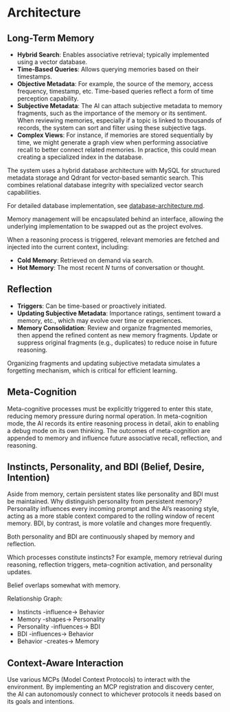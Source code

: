 # Architecture

## Long-Term Memory
 - **Hybrid Search**: Enables associative retrieval; typically implemented using a vector database.
 - **Time-Based Queries**: Allows querying memories based on their timestamps.
 - **Objective Metadata**: For example, the source of the memory, access frequency, timestamp, etc. Time-based queries reflect a form of time perception capability.
 - **Subjective Metadata**: The AI can attach subjective metadata to memory fragments, such as the importance of the memory or its sentiment. When reviewing memories, especially if a topic is linked to thousands of records, the system can sort and filter using these subjective tags.
 - **Complex Views**: For instance, if memories are stored sequentially by time, we might generate a graph view when performing associative recall to better connect related memories. In practice, this could mean creating a specialized index in the database.

The system uses a hybrid database architecture with MySQL for structured metadata storage and Qdrant for vector-based semantic search. This combines relational database integrity with specialized vector search capabilities.

For detailed database implementation, see [database-architecture.md](database-architecture.md).

Memory management will be encapsulated behind an interface, allowing the underlying implementation to be swapped out as the project evolves.

When a reasoning process is triggered, relevant memories are fetched and injected into the current context, including:
 - **Cold Memory**: Retrieved on demand via search.
 - **Hot Memory**: The most recent *N* turns of conversation or thought.

## Reflection
 - **Triggers**: Can be time-based or proactively initiated.
 - **Updating Subjective Metadata**: Importance ratings, sentiment toward a memory, etc., which may evolve over time or experiences.
 - **Memory Consolidation**: Review and organize fragmented memories, then append the refined content as new memory fragments. Update or suppress original fragments (e.g., duplicates) to reduce noise in future reasoning.

Organizing fragments and updating subjective metadata simulates a forgetting mechanism, which is critical for efficient learning.

## Meta-Cognition
Meta-cognitive processes must be explicitly triggered to enter this state, reducing memory pressure during normal operation. In meta-cognition mode, the AI records its entire reasoning process in detail, akin to enabling a debug mode on its own thinking. The outcomes of meta-cognition are appended to memory and influence future associative recall, reflection, and reasoning.

## Instincts, Personality, and BDI (Belief, Desire, Intention)
Aside from memory, certain persistent states like personality and BDI must be maintained. Why distinguish personality from persistent memory? Personality influences every incoming prompt and the AI’s reasoning style, acting as a more stable context compared to the rolling window of recent memory. BDI, by contrast, is more volatile and changes more frequently.

Both personality and BDI are continuously shaped by memory and reflection.

Which processes constitute instincts? For example, memory retrieval during reasoning, reflection triggers, meta-cognition activation, and personality updates.

Belief overlaps somewhat with memory.

Relationship Graph:
 - Instincts -influence-> Behavior
 - Memory -shapes-> Personality
 - Personality -influences-> BDI
 - BDI -influences-> Behavior
 - Behavior -creates-> Memory

## Context-Aware Interaction
Use various MCPs (Model Context Protocols) to interact with the environment. By implementing an MCP registration and discovery center, the AI can autonomously connect to whichever protocols it needs based on its goals and intentions.
